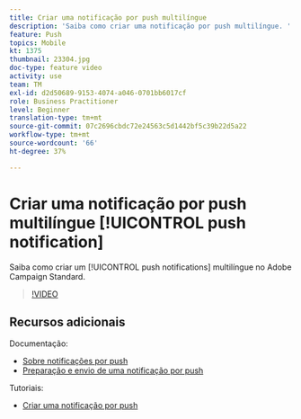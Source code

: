```yaml
---
title: Criar uma notificação por push multilíngue
description: 'Saiba como criar uma notificação por push multilíngue. '
feature: Push
topics: Mobile
kt: 1375
thumbnail: 23304.jpg
doc-type: feature video
activity: use
team: TM
exl-id: d2d50689-9153-4074-a046-0701bb6017cf
role: Business Practitioner
level: Beginner
translation-type: tm+mt
source-git-commit: 07c2696cbdc72e24563c5d1442bf5c39b22d5a22
workflow-type: tm+mt
source-wordcount: '66'
ht-degree: 37%

---
```


# Criar uma notificação por push multilíngue [!UICONTROL push notification]

Saiba como criar um [!UICONTROL push notifications] multilíngue no Adobe Campaign Standard.

>[!VIDEO](https://video.tv.adobe.com/v/23304?quality=12)

## Recursos adicionais

Documentação:

* [Sobre notificações por push](https://docs.adobe.com/content/help/en/campaign-standard/using/communication-channels/push-notifications/about-push-notifications.html)
* [Preparação e envio de uma notificação por push](https://docs.adobe.com/content/help/en/campaign-standard/using/communication-channels/push-notifications/preparing-and-sending-a-push-notification.html)

Tutoriais:

* [Criar uma notificação por push](/help/communication-channels/mobile/push-notifications/creating-a-push-notification.md)
